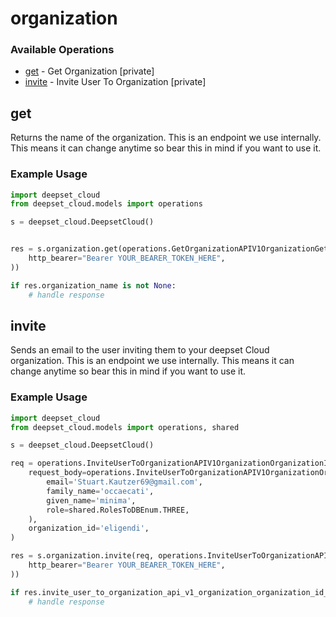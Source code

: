 # organization

### Available Operations

* [get](#get) - Get Organization [private]
* [invite](#invite) - Invite User To Organization [private]

## get

Returns the name of the organization. This is an endpoint we use internally. This means it can change anytime so bear this in mind if you want to use it.

### Example Usage

```python
import deepset_cloud
from deepset_cloud.models import operations

s = deepset_cloud.DeepsetCloud()


res = s.organization.get(operations.GetOrganizationAPIV1OrganizationGetSecurity(
    http_bearer="Bearer YOUR_BEARER_TOKEN_HERE",
))

if res.organization_name is not None:
    # handle response
```

## invite

Sends an email to the user inviting them to your deepset Cloud organization. This is an endpoint we use internally. This means it can change anytime so bear this in mind if you want to use it.

### Example Usage

```python
import deepset_cloud
from deepset_cloud.models import operations, shared

s = deepset_cloud.DeepsetCloud()

req = operations.InviteUserToOrganizationAPIV1OrganizationOrganizationIDInvitationPostRequest(
    request_body=operations.InviteUserToOrganizationAPIV1OrganizationOrganizationIDInvitationPostUserInvitation(
        email='Stuart.Kautzer69@gmail.com',
        family_name='occaecati',
        given_name='minima',
        role=shared.RolesToDBEnum.THREE,
    ),
    organization_id='eligendi',
)

res = s.organization.invite(req, operations.InviteUserToOrganizationAPIV1OrganizationOrganizationIDInvitationPostSecurity(
    http_bearer="Bearer YOUR_BEARER_TOKEN_HERE",
))

if res.invite_user_to_organization_api_v1_organization_organization_id_invitation_post_201_application_json_any is not None:
    # handle response
```

